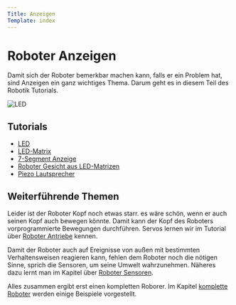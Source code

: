 ```yaml
---
Title: Anzeigen
Template: index
---
```


# Roboter Anzeigen

Damit sich der Roboter bemerkbar machen kann, falls er ein Problem hat, sind Anzeigen ein ganz wichtiges Thema. Darum geht es in diesem Teil des Robotik Tutorials.

![LED](%assets_url%/slide2.png)

## Tutorials

* [LED](exercises/led "LED")
* [LED-Matrix](exercises/led-matrix "LED-Matrix")
* [7-Segment Anzeige](exercises/7-segment "7-Segment Anzeige")
* [Roboter Gesicht aus LED-Matrizen](exercises/multi-led-matrix "Roboter Gesicht aus LED-Matrizen")
* [Piezo Lautsprecher](exercises/piezo "Piezo Lautsprecher")


## Weiterführende Themen

Leider ist der Roboter Kopf noch etwas starr. es wäre schön, wenn er auch seinen Kopf auch bewegen könnte. Damit kann der Kopf des Roboters vorprogrammierte Bewegungen durchführen. Servos lernen wir im Tutorial über [Roboter Antriebe](actors/index) kennen.
 
Damit der Roboter auch auf Ereignisse von außen mit bestimmten Verhaltensweisen reagieren kann, fehlen dem Roboter noch die nötigen Sinne, sprich die Sensoren, um seine Umwelt wahrzunehmen. Näheres dazu lernt man im Kapitel über [Roboter Sensoren](sensors/index). 

Alles zusammen ergibt erst einen kompletten Roborer. Im Kapitel [komplette Roboter](robots/index) werden einige Beispiele vorgestellt.

